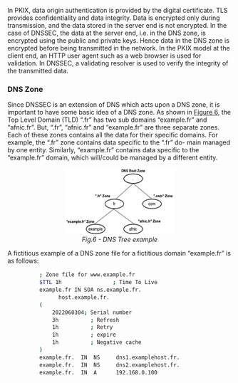 In PKIX, data origin authentication is provided by the digital certificate. TLS provides confidentiality and data integrity. Data is encrypted only during transmission, and the data stored in the server end is not encrypted. In the case of DNSSEC, the data at the server end, i.e. in the DNS zone, is encrypted using the public and private keys. Hence data in the DNS zone is encrypted before being transmitted in the network. In the PKIX model at the client end, an HTTP user agent such as a web browser is used for validation. In DNSSEC, a validating resolver is used to verify the integrity of the transmitted data.

### DNS Zone

Since DNSSEC is an extension of DNS which acts upon a DNS zone, it is important to have some basic idea of a DNS zone. As shown in [Figure 6](/Figures/DNS-Hierarchy1.png), the Top Level Domain (TLD) “.fr” has two sub domains “example.fr” and “afnic.fr”. But, “.fr”, “afnic.fr” and “example.fr” are three separate zones. Each of these zones contains all the data for their specific domains. For example, the “.fr” zone contains data specific to the “.fr” do- main managed by one entity. Similarly, “example.fr” contains data specific to the “example.fr” domain, which will/could be managed by a different entity. 

<p align="center">
  <img width="250" height="150" src="https://github.com/AFNIC/Mutual-Authentication-via-DANE/blob/main/Figures/DNS-Hierarchy1.png">
  <br>
  <em> Fig.6 - DNS Tree example </em>
</p>

A fictitious example of a DNS zone file for a fictitious domain “example.fr” is as follows:

```sh
          ; Zone file for www.example.fr
          $TTL 1h                ; Time To Live
          example.fr IN SOA ns.example.fr. 
                host.example.fr.
          (
              2022060304; Serial number
              3h          ; Refresh
              1h          ; Retry
              1h          ; expire
              1h          ; Negative cache 
          )
          example.fr.  IN  NS     dns1.examplehost.fr.
          example.fr.  IN  NS     dns2.examplehost.fr.
          example.fr.  IN  A      192.168.0.100
```
